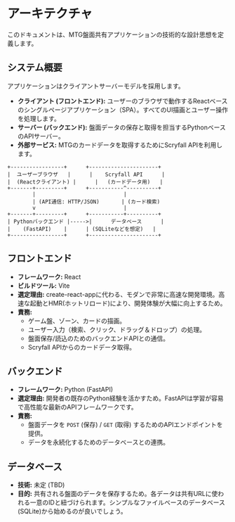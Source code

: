# アーキテクチャ

このドキュメントは、MTG盤面共有アプリケーションの技術的な設計思想を定義します。

## システム概要

アプリケーションはクライアントサーバーモデルを採用します。

- **クライアント (フロントエンド):** ユーザーのブラウザで動作するReactベースのシングルページアプリケーション（SPA）。すべてのUI描画とユーザー操作を処理します。
- **サーバー (バックエンド):** 盤面データの保存と取得を担当するPythonベースのAPIサーバー。
- **外部サービス:** MTGのカードデータを取得するためにScryfall APIを利用します。

```
+-----------------+      +----------------------+
|  ユーザーブラウザ   |      |    Scryfall API      |
|  (Reactクライアント) |      |   (カードデータ用)   |
+-------+---------+      +-----------^----------+
        |                            |
        | (API通信: HTTP/JSON)       | (カード検索)
        v                            |
+-------+---------+      +-----------+----------+
| Pythonバックエンド |----->|      データベース      |
|    (FastAPI)    |      | (SQLiteなどを想定)   |
+-----------------+      +----------------------+
```

## フロントエンド

- **フレームワーク:** React
- **ビルドツール:** Vite
- **選定理由:** create-react-appに代わる、モダンで非常に高速な開発環境。高速な起動とHMR(ホットリロード)により、開発体験が大幅に向上するため。
- **責務:**
    - ゲーム盤、ゾーン、カードの描画。
    - ユーザー入力（検索、クリック、ドラッグ＆ドロップ）の処理。
    - 盤面保存/読込のためのバックエンドAPIとの通信。
    - Scryfall APIからのカードデータ取得。

## バックエンド

- **フレームワーク:** Python (FastAPI)
- **選定理由:** 開発者の既存のPython経験を活かすため。FastAPIは学習が容易で高性能な最新のAPIフレームワークです。
- **責務:**
    - 盤面データを `POST` (保存) / `GET` (取得) するためのAPIエンドポイントを提供。
    - データを永続化するためのデータベースとの連携。

## データベース

- **技術:** 未定 (TBD)
- **目的:** 共有される盤面のデータを保存するため。各データは共有URLに使われる一意のIDと紐づけられます。シンプルなファイルベースのデータベース(SQLite)から始めるのが良いでしょう。
